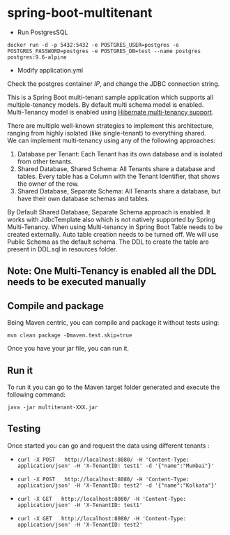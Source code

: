 # spring-boot-multitenant

* Run PostgresSQL

`docker run -d -p 5432:5432 -e POSTGRES_USER=postgres -e POSTGRES_PASSWORD=postgres -e POSTGRES_DB=test --name postgres postgres:9.6-alpine`

* Modify application.yml

Check the postgres container *IP*, and change the JDBC connection string.

This is a Spring Boot multi-tenant sample application which supports all multiple-tenancy models. By default multi schema model is enabled.</br>
Multi-Tenancy model is enabled using  [Hibernate multi-tenancy support](https://docs.jboss.org/hibernate/orm/4.2/devguide/en-US/html/ch16.html).</br>

There are multiple well-known strategies to implement this architecture, ranging from highly isolated (like single-tenant) to everything shared.</br>
We can implement multi-tenancy using any of the following approaches:</br>
1. Database per Tenant: Each Tenant has its own database and is isolated from other tenants.
2. Shared Database, Shared Schema: All Tenants share a database and tables. Every table has a Column with the Tenant Identifier, that shows the owner of the row.
3. Shared Database, Separate Schema: All Tenants share a database, but have their own database schemas and tables.

By Default Shared Database, Separate Schema approach is enabled. It works with JdbcTemplate also which is not natively supported by Spring Multi-Tenancy. When using Multi-tenancy in Spring Boot Table needs to be created externally.
Auto table creation needs to be turned off. We will use Public Schema as the default schema. The DDL to create the table are present in DDL.sql in resources folder.
## Note: One Multi-Tenancy is enabled all the DDL needs to be executed manually
## Compile and package
Being Maven centric, you can compile and package it without tests using:
```
mvn clean package -Dmaven.test.skip=true
```
Once you have your jar file, you can run it.

## Run it

To run it you can go to the Maven target folder generated and execute the following command:
```
java -jar multitenant-XXX.jar
```

## Testing

Once started you can go and request the data using different tenants :

* `curl -X POST   http://localhost:8080/ -H 'Content-Type: application/json' -H 'X-TenantID: test1' -d '{"name":"Mumbai"}'`

* `curl -X POST   http://localhost:8080/ -H 'Content-Type: application/json' -H 'X-TenantID: test2' -d '{"name":"Kolkata"}'`

*  `curl -X GET   http://localhost:8080/ -H 'Content-Type: application/json' -H 'X-TenantID: test1'`

* `curl -X GET   http://localhost:8080/ -H 'Content-Type: application/json' -H 'X-TenantID: test2'`
